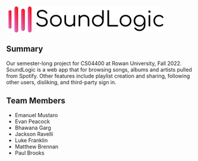 ![SoundLogic Logo](/recommender/static/logo.svg)

## Summary
Our semester-long project for CS04400 at Rowan University, Fall 2022. SoundLogic is a web app that for browsing songs, albums and artists pulled from Spotify. Other features include playlist creation and sharing, following other users, disliking, and third-party sign in.

## Team Members
- Emanuel Mustaro
- Evan Peacock
- Bhawana Garg
- Jackson Ravelli
- Luke Franklin
- Matthew Brennan
- Paul Brooks
